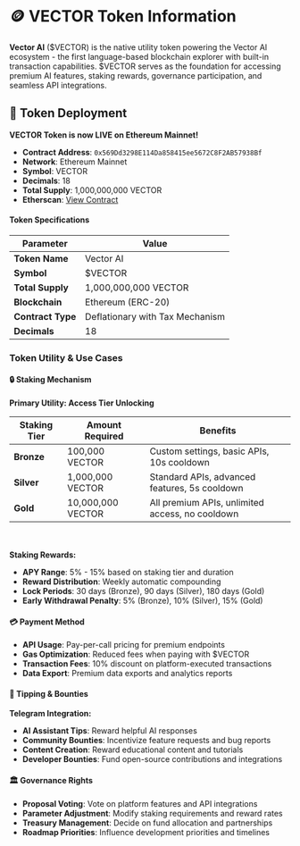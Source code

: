 # 🪙 VECTOR Token Information

**Vector AI** ($VECTOR) is the native utility token powering the Vector AI ecosystem - the first language-based blockchain explorer with built-in transaction capabilities. $VECTOR serves as the foundation for accessing premium AI features, staking rewards, governance participation, and seamless API integrations.

## 🎉 Token Deployment

**VECTOR Token is now LIVE on Ethereum Mainnet!**

- **Contract Address**: `0x569Dd3298E114Da858415ee5672C8F2AB57938Bf`
- **Network**: Ethereum Mainnet
- **Symbol**: VECTOR
- **Decimals**: 18
- **Total Supply**: 1,000,000,000 VECTOR
- **Etherscan**: [View Contract](https://etherscan.io/token/0x569Dd3298E114Da858415ee5672C8F2AB57938Bf)

#### Token Specifications

| Parameter         | Value                           |
| ----------------- | ------------------------------- |
| **Token Name**    | Vector AI                       |
| **Symbol**        | $VECTOR                         |
| **Total Supply**  | 1,000,000,000 VECTOR            |
| **Blockchain**    | Ethereum (ERC-20)               |
| **Contract Type** | Deflationary with Tax Mechanism |
| **Decimals**      | 18                              |



### Token Utility & Use Cases

#### 🔒 Staking Mechanism

**Primary Utility: Access Tier Unlocking**

| Staking Tier | Amount Required   | Benefits                                        |
| ------------ | ----------------- | ----------------------------------------------- |
| **Bronze**   | 100,000 VECTOR    | Custom settings, basic APIs, 10s cooldown       |
| **Silver**   | 1,000,000 VECTOR  | Standard APIs, advanced features, 5s cooldown   |
| **Gold**     | 10,000,000 VECTOR | All premium APIs, unlimited access, no cooldown |

\
\
**Staking Rewards:**

* **APY Range**: 5% - 15% based on staking tier and duration
* **Reward Distribution**: Weekly automatic compounding
* **Lock Periods**: 30 days (Bronze), 90 days (Silver), 180 days (Gold)
* **Early Withdrawal Penalty**: 5% (Bronze), 10% (Silver), 15% (Gold)

#### 💳 Payment Method

* **API Usage**: Pay-per-call pricing for premium endpoints
* **Gas Optimization**: Reduced fees when paying with $VECTOR
* **Transaction Fees**: 10% discount on platform-executed transactions
* **Data Export**: Premium data exports and analytics reports

#### 🎯 Tipping & Bounties

**Telegram Integration:**

* **AI Assistant Tips**: Reward helpful AI responses
* **Community Bounties**: Incentivize feature requests and bug reports
* **Content Creation**: Reward educational content and tutorials
* **Developer Bounties**: Fund open-source contributions and integrations

#### 🏛️ Governance Rights

* **Proposal Voting**: Vote on platform features and API integrations
* **Parameter Adjustment**: Modify staking requirements and reward rates
* **Treasury Management**: Decide on fund allocation and partnerships
* **Roadmap Priorities**: Influence development priorities and timelines
